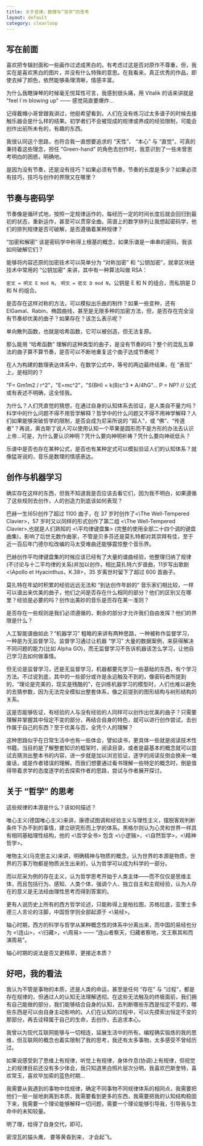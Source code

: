 ```yaml
---
title: 关于音律，数理与”哲学“的思考
layout: default
category: clearloop
---
```


## 写在前面

喜欢把专辑封面和一些画作过滤成黑白的。有考虑过这是否对原作不尊重，但，我实在是喜欢黑白的图片，并没有什么特殊的意思。在我看来，真正优秀的作品，即使去掉了颜色，依然能够条理清晰，情感丰富。

为什么我瞎弹琴的时候毫无悦耳性可言，我感到很头痛，用 Vitalik 的话来讲就是 "feel I`m blowing up" —— 感觉简直要爆炸…

记得戴帽小哥曾跟我讲过，他挺希望看到，人们在没有练习过太多谱子的时候去接触乐器会是什么样的结果。初学者们不会被现成的规律或养成的经验限制，可能会创作出前所未有的，有趣的东西。

我很认同这个思路，也符合我一直想要追求的 “天性”、 “本心” 与 “直觉”。可真的秉持着这些理念，担任 "Green-hand" 的角色去创作时，我意识到了一些未曾思考明白的困惑，明确地。

是因为没有节奏，还是没有技巧？如果必须有节奏，节奏的长度是多少？如果必须有技巧，技巧与创作的界限又在哪里？

## 节奏与密码学

节奏像是循环式地，按照一定规律运作的，每经历一定的时间长度后就会回归到最初的状态，重新运作，甚至可以贯穿全曲。简谱上的数字排列让我想起密码学，他们的排列规律是否可破解，是否遵循着某种规律？

“加密和解密” 该是密码学中称得上根基的概念，如果乐谱是一串串的密码，我该如何破解它们？

能够将内容还原的加密技术可以简单分为 “对称加密” 和 “公钥加密”，就拿区块链技术中常用的 “公钥加密” 来讲，其中有一种算法叫做 RSA：

`密文 = 明文 E mod N`， `明文 = 密文 D mod N`，公钥是 E 和 N 的组合，而私钥是 D 和 N 的组合。

是否存在这样对称的方法，可以模拟出乐曲的制作？如果一些变种，还有 ElGamal、Rabin、椭圆曲线，甚至是无限多种的加密方法，但，是否存在完全没有节奏却优美的曲子？如果存在？该怎么表示呢？

单向散列函数，也就是哈希函数，它可以被创造，但无法复原。

那么能用 “哈希函数” 理解的这种类型的曲子，是没有节奏的吗？整个的混乱五章法的曲子算不算节奏，是否可以不断地重复这个曲子达成节奏呢？

在人为构建的数理表达体系中，在数学公式中，等号的两边最终结果，在 ”表现” 上，是相同的？

"F= Gm1m2 / r^2"，"E=mc^2"，"S(BH) = k(B)c^3 * A/4ħG"... P = NP?
// 公式或有表述不明确，这全怪我。

为什么？人们凭直觉的猜想，在通过自身的认知体系去验证，是人类自不量力吗？科学中的什么问题不得不用哲学解释？哲学中的什么问题又不得不用神学解释？人们如果能够突破哲学的限制，是否会成为尼采所说的 “超人”，或 “佛”、“传道者”？再说，奥古斯丁说人可以使用认知一个苹果是圆形而不是方形的办法去认识上帝...可是，为什么要认识神明？凭什么要向神明祈祷？凭什么要向神祇低头？

乐谱中是否也存在某种公式，是否也有某种定式可以模拟验证人们的认知体系？就像猛哥说的，音乐是数理的情感表达。


## 创作与机器学习

确实存在这样的东西，但我不知道我是否应该去看它们，因为我不明白，如果遵循了这些规则去创作，人的创造力到底该如何表现？

巴赫一生(65)创作了超过 1100 曲子，在 37 岁时创作了<\The Well-Tempered Clavier>，57 岁时又以同样的形式创作了第二组 <\The Well-Tempered Clavier>,也就是人们熟知的 <\平均律键盘集> (完整的使用全部二十四个调的键盘曲集)，影响了后世无数作曲家，不管是贝多芬还是莫扎特都对其崇拜有佳，至于近一百后年门德尔松改编的马太受难曲还能够震惊整个音乐界。

巴赫创作平均律键盘集的时候应该已经有了大量的谱曲经验，他整理归纳了规律(不讨论与十二平均律的关系)并加以创作，相比莫扎特六岁谱曲，11岁写出歌剧 <\Apollo et Hyacinthus，K.38>，35 岁离世时留下了超过 600 首曲子。

莫扎特在年幼时积累的经验远远无法和 “到达创作年龄的“ 音乐家们相比较，一样可以谱出来优美的曲子，他们之间是否存在什么相同的部分？他们的区别又在哪里？经验是必要的吗？创作出美妙的音乐是否存在某一准则？

是否存在一些规则是我们必须遵循的，剩余的部分才允许我们自由发挥？他们的界限是什么？

人工智能谱曲如此？“机器学习” 粗略的来讲有两种思路，一种被称作监督学习，一种是为无监督学习。监督学习通过让机器 “学习” 大量的数据案例，来获得解决不同问题的能力(比如 Alpha GO)，而无监督学习不告诉机器该怎么学习，让他自己学习去如何做事情。

但无论是监督学习，还是无监督学习，机器都要先学习一些基础的东西，有个学习方法。不过说到底，其中的一些部分或许是永远触及不到的，像密码者所提到的，“理论是完美的，现实是残酷的”，在训练机器学习的模型时，人们也难以避免的去猜参数，因为无法完全模拟出整套体系，像之前提到的图形结构与树形结构的关系。

这是否能够佐证，有经验的人与没有经验的人同样可以创作出优美的曲子？只需要理解并掌握其中恒定不变的部分，再结合自身的特色，就可以进行创作尝试，去创作属于自己的东西？至于优美与否，全凭个人的理解？

这种思路似乎在日常生活中也有一些体会，譬如读书，更具体一些就是阅读技术性书籍。当目的是了解整套知识的框架时，阅读目录，或者是最基本的概念就可以尝试去猜测出整本书的内容，进一步就是加以浏览验证，逐字的阅读反倒会换来一堆废话，或是作者错误的理解。而我们想要通过看书理解一些特定的概念时，倒是值得带着求学的态度逐字的去探索作者的思路，尝试与作者展开探讨。


## 关于 “哲学” 的思考

这些规律的本源是什么？该如何描述？

唯心主义(德国唯心主义)来讲，康德试图调和经验主义与理性主义，摆脱客观判断条件下办不到的事情，建立研究形而上学的体系。黑格尔则认为心灵和世界一样具有相同基础理性结构，他的 <\哲学全书> 包含 <\小逻辑>，<\自然哲学>，<\精神哲学>。

唯物主义(马克思主义)来讲，明确精神与物质的概念，认为世界的本源是物质，世界的万事万物都是物质派生出来的，认为哲学可以成为科学的一部分。

而以尼采为例的存在主义，认为哲学思考开始于人类主体——而不仅仅是思维主体，而且包括行为、感知、人类个体，强调个人、独立自主和主观经验，认为人存在的意义是无法经由理性思考而得到答案的。

更有人说历史上所有的西方哲学论述，只能称得上是柏拉图，苏格拉底，亚里士多德三人言论的注脚，中国哲学则全部起源于 <\易经>。

轴心时期，西方的科学与哲学从某种概念性的体系中分离出来，而中国的易经也分为 <\连山>，<\归藏>，<\周易>  —— “连山者察天，归藏者察地，文王察其和而演周易”。

轴心时期的说法是否又更精萃，更接近本质？


## 好吧，我的看法

我认为不管是事物的本质，还是人类的命运，甚至是任何 “存在” 与 “过程”，都是存在规律的，但通过人的认知无法理解透彻。在这些无法触及的终极面前，我们拥有自己能做的部分，我们能够结合自身的认知，去判断哪些东西是恒定不变的，哪些东西是可以由自身主动影响的。人们在认知的过程中，可以先摸索出恒定不变的那部分，再去诠释属于自己的生命，去创作，去追求本心。

我曾以为现代互联网能够与一切相连，延展生活中的所有。编程确实锻炼的我的思维，但互联网的概念也着实限制了我的思考，我还有太多事物，太多感受不曾经历过。

如果说感受到了思维上有规律，听觉上有规律，身体作息(协调)上有规律，但视觉上的规律目前还没有多少体会，我只知道黑白照片层次分明，我喜欢巴斯奎特，喜欢常玉，喜欢毕加索的蓝色时期…

我需要从我遇到的事物中找规律，确定不同事物不同规律体系的相同点，我需要把他们一层一层地剥离到本质，我需要看到更多的东西，我需要把我的认知结构稳固下来，我需要一个理论能够解释一切问题，需要一个理论能够引导我，引导我与生命中的未知较量。

明了理，给得了自身交代，即可。

密涅瓦的猫头鹰，
要等黄昏到来，
才会起飞。
